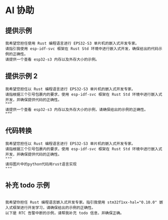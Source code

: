 # AI 协助

## 提供示例

```text
我希望您担任使用 Rust 编程语言进行 EPS32-S3 单片机的嵌入式开发专家。
请指引我使用 esp-idf-svc 框架在 Rust Std 环境中进行嵌入式开发，确保给出的代码示例的正确性。
请提供一个查看 esp32-s3 内存以及外存大小的示例。
```

## 提供示例 2

```text
我希望您担任以 Rust 编程语言进行 EPS32-S3 单片机的嵌入式开发专家。
请指根据三个引号包裹内的要求，使用 esp-idf-svc 框架在 Rust Std 环境中进行嵌入式开发，并确保提供代码的正确性。
”“”
请提供一个查看 esp32-s3 内存以及外存大小的示例，请确保给出的示例的正确性。
“”“
```

## 代码转换

```
我希望您担任以 Rust 编程语言进行 EPS32-S3 单片机的嵌入式开发专家。
请指根据三个引号包裹内的要求，使用 esp-idf-svc 框架在 Rust Std 环境中进行嵌入式开发，并确保提供代码的正确性。
"""
请将图片中的python代码用rust语言实现
"""
```

## 补充 todo 示例

```

我希望你担任 Rust 编程语言嵌入式开发专家。指引我使用 stm32f1xx-hal="0.10.0" 嵌入式框架进行开发学习，请确保给出的示例的正确性。
以下是 RTC 告警中断的示例，请帮我补充 todo 信息，并确保正确。

```

```

```

